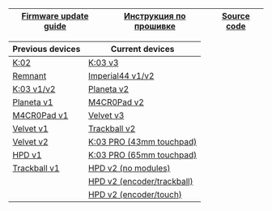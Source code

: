 | [Firmware update guide][01]  | [Инструкция по прошивке][02] | [Source code][03] |
| ---------------------------  | ---------------------------- | ----------------- |


| Previous devices    | Current devices                  |
| ------------------- | -------------------------------- |
| [K:02][07]          | [K:03 v3][19]                    |
| [Remnant][12]       | [Imperial44 v1/v2][06]           |
| [K:03 v1/v2][05]    | [Planeta v2][09]                 |
| [Planeta v1][08]    | [M4CR0Pad v2][11]                |
| [M4CR0Pad v1][10]   | [Velvet v3][17]                  |
| [Velvet v1][13]     | [Trackball v2][20]               |
| [Velvet v2][14]     | [K:03 PRO (43mm touchpad)][16]   |
| [HPD v1][04]        | [K:03 PRO (65mm touchpad)][18]   |
| [Trackball v1][15]  | [HPD v2 (no modules)][21]        |
|                     | [HPD v2 (encoder/trackball)][22] |
|                     | [HPD v2 (encoder/touch)][23]     |


[01]: https://ergohaven.xyz/docs
[02]: https://ru.ergohaven.xyz/docs
[03]: https://github.com/ergohaven/vial-qmk/tree/vial/keyboards/ergohaven

[04]: https://github.com/ergohaven/vial-qmk/releases/download/3.8.5/3.8.5_hpd_v1.uf2
[05]: https://github.com/ergohaven/vial-qmk/releases/download/3.8.5/3.8.5_k03_v1_v2.uf2
[06]: https://github.com/ergohaven/vial-qmk/releases/download/3.8.5/3.8.5_imperial44_v1_v2.uf2
[07]: https://github.com/ergohaven/vial-qmk/releases/download/3.8.5/3.8.5_k02_v1.uf2
[08]: https://github.com/ergohaven/vial-qmk/releases/download/3.8.5/3.8.5_planeta_v1.uf2
[09]: https://github.com/ergohaven/vial-qmk/releases/download/3.8.5/3.8.5_planeta_v2.uf2
[10]: https://github.com/ergohaven/vial-qmk/releases/download/3.8.5/3.8.5_macropad_v1.uf2
[11]: https://github.com/ergohaven/vial-qmk/releases/download/3.8.5/3.8.5_macropad_v2.uf2
[12]: https://github.com/ergohaven/vial-qmk/releases/download/3.8.5/3.8.5_remnant_v1.uf2
[13]: https://github.com/ergohaven/vial-qmk/releases/download/3.8.5/3.8.5_velvet_v1.uf2
[14]: https://github.com/ergohaven/vial-qmk/releases/download/3.8.5/3.8.5_velvet_v2.uf2
[15]: https://github.com/ergohaven/vial-qmk/releases/download/3.8.5/3.8.5_trackball_v1.uf2
[16]: https://github.com/ergohaven/vial-qmk/releases/download/3.8.5/3.8.5_k03pro_43mm_v1.uf2
[17]: https://github.com/ergohaven/vial-qmk/releases/download/3.8.5/3.8.5_velvet_v3.uf2
[18]: https://github.com/ergohaven/vial-qmk/releases/download/3.8.5/3.8.5_k03pro_65mm_v1.uf2
[19]: https://github.com/ergohaven/vial-qmk/releases/download/3.8.5/3.8.5_k03_v3.uf2
[20]: https://github.com/ergohaven/vial-qmk/releases/download/3.8.5/3.8.5_trackball_v2.uf2
[21]: https://github.com/ergohaven/vial-qmk/releases/download/3.8.5/3.8.5_hpd_v2.uf2
[22]: https://github.com/ergohaven/vial-qmk/releases/download/3.8.5/3.8.5_hpd_v2_enc_ball.uf2
[23]: https://github.com/ergohaven/vial-qmk/releases/download/3.8.5/3.8.5_hpd_v2_enc_touch.uf2
